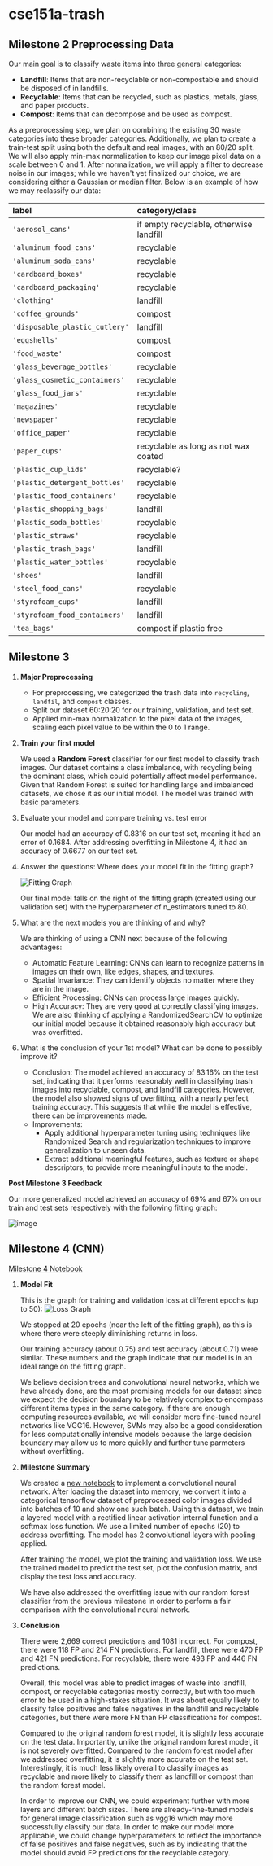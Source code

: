 # cse151a-trash
## Milestone 2 Preprocessing Data

Our main goal is to classify waste items into three general categories: 
* **Landfill**: Items that are non-recyclable or non-compostable and should be disposed of in landfills. 
* **Recyclable**: Items that can be recycled, such as plastics, metals, glass, and paper products.
* **Compost**: Items that can decompose and be used as compost.

As a preprocessing step, we plan on combining the existing 30 waste categories into these broader categories. Additionally, we plan to create a train-test split using both the default and real images, with an 80/20 split. We will also apply min-max normalization to keep our image pixel data on a scale between 0 and 1. After normalization, we will apply a filter to decrease noise in our images; while we haven't yet finalized our choice, we are considering either a Gaussian or median filter. Below is an example of how we may reclassify our data:

| label | category/class |
|:------|:---------------|
| `'aerosol_cans'` | if empty recyclable, otherwise landfill |
| `'aluminum_food_cans'` | recyclable |
| `'aluminum_soda_cans'` | recyclable |
| `'cardboard_boxes'` | recyclable |
| `'cardboard_packaging'` | recyclable |
| `'clothing'` | landfill |
| `'coffee_grounds'` | compost |
| `'disposable_plastic_cutlery'` | landfill |
| `'eggshells'` | compost |
| `'food_waste'` | compost |
| `'glass_beverage_bottles'` | recyclable |
| `'glass_cosmetic_containers'` | recyclable |
| `'glass_food_jars'` | recyclable |
| `'magazines'` | recyclable |
| `'newspaper'` | recyclable |
| `'office_paper'` | recyclable |
| `'paper_cups'` | recyclable as long as not wax coated |
| `'plastic_cup_lids'` | recyclable? |
| `'plastic_detergent_bottles'` | recyclable |
| `'plastic_food_containers'` | recyclable |
| `'plastic_shopping_bags'` | landfill |
| `'plastic_soda_bottles'` | recyclable |
| `'plastic_straws'` | recyclable |
| `'plastic_trash_bags'` | landfill |
| `'plastic_water_bottles'` | recyclable |
| `'shoes'` | landfill |
| `'steel_food_cans'` | recyclable |
| `'styrofoam_cups'` | landfill |
| `'styrofoam_food_containers'` | landfill |
| `'tea_bags'` | compost if plastic free |

## Milestone 3 
1. **Major Preprocessing**
   
   * For preprocessing, we categorized the trash data into ``recycling``, ``landfil``, and ``compost`` classes.
   * Split our dataset 60:20:20 for our training, validation, and test set.
   * Applied min-max normalization to the pixel data of the images, scaling each pixel value to be within the 0 to 1 range.

2. **Train your first model**
   
   We used a **Random Forest** classifier for our first model to classify trash images. Our dataset contains a class imbalance, with recycling being the dominant class, which could potentially affect model performance. Given that Random Forest is suited for handling large and imbalanced datasets, we chose it as our initial model. The model was trained with basic parameters.

3. Evaluate your model and compare training vs. test error
   
   Our model had an accuracy of 0.8316 on our test set, meaning it had an error of 0.1684. After addressing overfitting in Milestone 4, it had an accuracy of 0.6677 on our test set.

5. Answer the questions: Where does your model fit in the fitting graph?
   
   ![Fitting Graph](fitting_graph.png)
   
   Our final model falls on the right of the fitting graph (created using our validation set) with the hyperparameter of n_estimators tuned to 80. 

7. What are the next models you are thinking of and why?

   We are thinking of using a CNN next because of the following advantages:
   * Automatic Feature Learning: CNNs can learn to recognize patterns in images on their own, like edges, shapes, and textures.
   * Spatial Invariance: They can identify objects no matter where they are in the image.
   * Efficient Processing: CNNs can process large images quickly.
   * High Accuracy: They are very good at correctly classifying images.
   We are also thinking of applying a RandomizedSearchCV to optimize our initial model because it obtained reasonably high accuracy but was overfitted.

9. What is the conclusion of your 1st model? What can be done to possibly improve it?
   * Conclusion: The model achieved an accuracy of 83.16% on the test set, indicating that it performs reasonably well in classifying trash images into recyclable, compost, and landfill categories. However, the model also showed signs of overfitting, with a nearly perfect training accuracy. This suggests that while the model is effective, there can be improvements made.
   * Improvements:
        * Apply additional hyperparameter tuning using techniques like Randomized Search and regularization techniques to improve generalization to unseen data.
        * Extract additional meaningful features, such as texture or shape descriptors, to provide more meaningful inputs to the model.
          
**Post Milestone 3 Feedback**

Our more generalized model achieved an accuracy of 69% and 67% on our train and test sets respectively with the following fitting graph:

![image](https://github.com/user-attachments/assets/6d103ad7-d137-4434-9079-128257ec2273)

## Milestone 4 (CNN)
[Milestone 4 Notebook](./CNN.ipynb)

1. **Model Fit**

   This is the graph for training and validation loss at different epochs (up to 50):
   ![Loss Graph](CNNLossGraph.png)
   
   We stopped at 20 epochs (near the left of the fitting graph), as this is where there were steeply diminishing returns in loss.

   Our training accuracy (about 0.75) and test accuracy (about 0.71) were similar. These numbers and the graph indicate that our model is in an ideal range on the fitting graph.


   We believe decision trees and convolutional neural networks, which we have already done, are the most promising models for our dataset since we expect the decision boundary to be relatively complex to encompass different items types in the same category. If there are enough computing resources available, we will consider more fine-tuned neural networks like VGG16. However, SVMs may also be a good consideration for less computationally intensive models because the large decision boundary may allow us to more quickly and further tune parmeters without overfitting.
   


3. **Milestone Summary**

   We created a [new notebook](./CNN_supercomputer.ipynb) to implement a convolutional neural network. After loading the dataset into memory, we convert it into a categorical tensorflow dataset of preprocessed color images divided into batches of 10 and show one such batch. Using this dataset, we train a layered model with a rectified linear activation internal function and a softmax loss function. We use a limited number of epochs (20) to address overfitting. The model has 2 convolutional layers with pooling applied.
   
   After training the model, we plot the training and validation loss. We use the trained model to predict the test set, plot the confusion matrix, and display the test loss and accuracy.

   We have also addressed the overfitting issue with our random forest classifier from the previous milestone in order to perform a fair comparison with the convolutional neural network. 

4. **Conclusion**

   There were 2,669 correct predictions and 1081 incorrect. For compost, there were 118 FP and 214 FN predictions. For landfill, there were 470 FP and 421 FN predictions. 
   For recyclable, there were 493 FP and 446 FN predictions.

   Overall, this model was able to predict images of waste into landfill, compost, or recyclable categories mostly correctly, but with too much error to be used in a high-stakes situation. It was about equally likely to classify false positives and false negatives in the landfill and recyclable categories, but there were more FN than FP classifications for compost. 
   
   Compared to the original random forest model, it is slightly less accurate on the test data. Importantly, unlike the original random forest model, it is not severely overfitted. Compared to the random forest model after we addressed overfitting, it is slightly more accurate on the test set.
   Interestingly, it is much less likely overall to classify images as recyclable and more likely to classify them as landfill or compost than the random forest model.

   In order to improve our CNN, we could experiment further with more layers and different batch sizes. There are already-fine-tuned models for general image classification such as vgg16 which may more successfully classify our data. In order to make our model more applicable, we could change hyperparameters to reflect the importance of false positives and false negatives, such as by indicating that the model should avoid FP predictions for the recyclable category.



